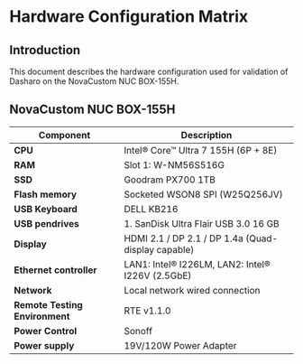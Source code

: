 # Hardware Configuration Matrix

## Introduction

This document describes the hardware configuration used for validation of
Dasharo on the NovaCustom NUC BOX-155H.

## NovaCustom NUC BOX-155H

| Component                      | Description                                 |
|--------------------------------|---------------------------------------------|
| **CPU**                        | Intel® Core™ Ultra 7 155H (6P + 8E)         |
| **RAM**                        | Slot 1: W-NM56S516G                              |
| **SSD**                        | Goodram PX700 1TB                                |
| **Flash memory**               | Socketed WSON8 SPI (W25Q256JV) |
| **USB Keyboard**               |  DELL KB216                               |
| **USB pendrives**              | 1. SanDisk Ultra  Flair USB 3.0 16 GB   |
| **Display**                    | HDMI 2.1 / DP 2.1 / DP 1.4a (Quad-display capable) |
| **Ethernet controller**        | LAN1: Intel® I226LM, LAN2: Intel® I226V (2.5GbE) |
| **Network**                    | Local network wired connection              |
| **Remote Testing Environment** | RTE v1.1.0                                  |
| **Power Control**              | Sonoff                                      |
| **Power supply**               | 19V/120W Power Adapter                      |
